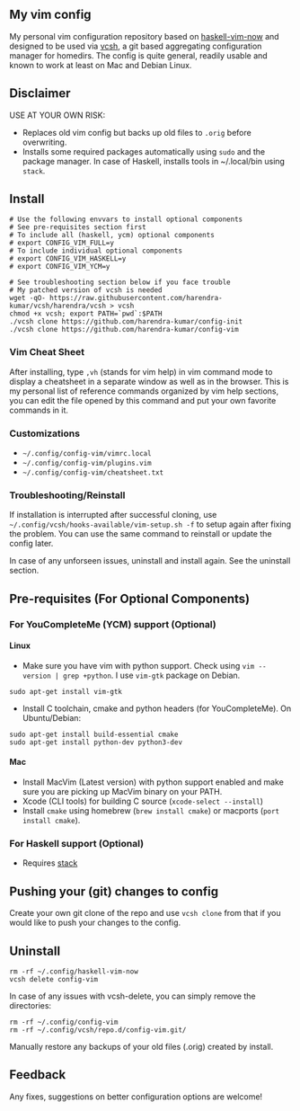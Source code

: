 ## My vim config
My personal vim configuration repository based on
[haskell-vim-now](https://github.com/begriffs/haskell-vim-now) and designed to
be used via [vcsh](https://github.com/RichiH/vcsh), a git based aggregating
configuration manager for homedirs. The config is quite general, readily usable
and known to work at least on Mac and Debian Linux.

## Disclaimer
USE AT YOUR OWN RISK:
* Replaces old vim config but backs up old files to `.orig` before overwriting.
* Installs some required packages automatically using `sudo` and the package
  manager. In case of Haskell, installs tools in ~/.local/bin using `stack`.

## Install

```
# Use the following envvars to install optional components
# See pre-requisites section first
# To include all (haskell, ycm) optional components
# export CONFIG_VIM_FULL=y
# To include individual optional components
# export CONFIG_VIM_HASKELL=y
# export CONFIG_VIM_YCM=y

# See troubleshooting section below if you face trouble
# My patched version of vcsh is needed
wget -qO- https://raw.githubusercontent.com/harendra-kumar/vcsh/harendra/vcsh > vcsh
chmod +x vcsh; export PATH=`pwd`:$PATH
./vcsh clone https://github.com/harendra-kumar/config-init
./vcsh clone https://github.com/harendra-kumar/config-vim
```

### Vim Cheat Sheet

After installing, type `,vh` (stands for vim help) in vim command mode to
display a cheatsheet in a separate window as well as in the browser. This is my
personal list of reference commands organized by vim help sections, you can
edit the file opened by this command and put your own favorite commands in it.

### Customizations

* `~/.config/config-vim/vimrc.local`
* `~/.config/config-vim/plugins.vim`
* `~/.config/config-vim/cheatsheet.txt`

### Troubleshooting/Reinstall

If installation is interrupted after successful cloning, use
`~/.config/vcsh/hooks-available/vim-setup.sh -f` to setup again after fixing
the problem.  You can use the same command to reinstall or update the
config later.

In case of any unforseen issues, uninstall and install again. See the uninstall
section.

## Pre-requisites (For Optional Components)

### For YouCompleteMe (YCM) support (Optional)
#### Linux
* Make sure you have vim with python support. Check using `vim --version
 | grep +python`. I use `vim-gtk` package on Debian.
 ```
 sudo apt-get install vim-gtk
 ```
* Install C toolchain, cmake and python headers (for YouCompleteMe). On Ubuntu/Debian:
```
sudo apt-get install build-essential cmake
sudo apt-get install python-dev python3-dev
```

#### Mac
* Install MacVim (Latest version) with python support enabled and make
  sure you are picking up MacVim binary on your PATH.
* Xcode (CLI tools) for building C source (`xcode-select --install`)
* Install `cmake` using homebrew (`brew install cmake`) or macports (`port install cmake`).

### For Haskell support (Optional)
* Requires [stack](https://www.haskellstack.org)

## Pushing your (git) changes to config
Create your own git clone of the repo and use `vcsh clone` from that if
you would like to push your changes to the config.

## Uninstall

```
rm -rf ~/.config/haskell-vim-now
vcsh delete config-vim
```

In case of any issues with vcsh-delete, you can simply remove the directories:
```
rm -rf ~/.config/config-vim
rm -rf ~/.config/vcsh/repo.d/config-vim.git/
```

Manually restore any backups of your old files (.orig) created by install.

## Feedback
Any fixes, suggestions on better configuration options are welcome!
